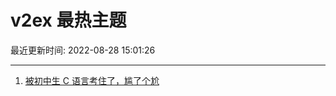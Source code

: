 # v2ex 最热主题

最近更新时间: 2022-08-28 15:01:26

--- 
1. [被初中生 C 语言考住了，尴了个尬](https://www.v2ex.com/t/875942) 
